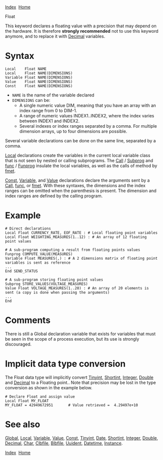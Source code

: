 [Index](index.html)  [Home](getting-started_home.html)

Float

This keyword declares a floating value with a precision that may depend on the hardware. It is therefore **strongly recommended** not to use this keyword anymore, and to replace it with [Decimal](4gl_decimal.html) variables.

# Syntax

```
Local    Float NAME
Local    Float NAME(DIMENSIONS)
Variable Float NAME(DIMENSIONS)
Value    Float NAME(DIMENSIONS)
Const    Float NAME(DIMENSIONS)
```

* `NAME` is the name of the variable declared
* `DIMENSIONS` can be:
  + A single numeric value DIM, meaning that you have an array with an index range from 0 to DIM-1.
  + A range of numeric values INDEX1..INDEX2, where the index varies between INDEX1 and INDEX2.
  + Several indexes or index ranges separated by a comma. For multiple dimension arrays, up to four dimensions are possible.

Several variable declarations can be done on the same line, separated by a comma.

[Local](4gl_local.html) declarations create the variables in the current local variable class that is not seen by nested or calling subprograms. The [Call](4gl_call.html) / [Subprog](4gl_subprog.html) and [func](4gl_func.html) / [Funprog](4gl_funprog.html) insulate the local variables, as well as the calls of method by [fmet](4gl_fmet.html).

[Const](4gl_const.html), [Variable](4gl_variable.html), and [Value](4gl_value.html) declarations declare the arguments sent by a [Call](4gl_call.html), [func](4gl_func.html), or [fmet](4gl_fmet.html). With these syntaxes, the dimensions and the index ranges can be omitted when the parenthesis is present. The dimension and index ranges are defined by the calling program.

# Example

```
# Direct declarations
Local Float CURRENCY_RATE, EOF_RATE : # Local floating point variables
Local Float WEIGHTING_MEASURES(1..12) : # An array of 12 floating point values

# A sub-program computing a result from floating points values 
Funprog COMPUTE_VALUE(MEASURES)
Variable Float MEASURES(,) : # A 2 dimensions matrix of floating point variables is sent as reference
...
End SEND_STATUS

# A sub-program storing floating point values
Subprog STORE_VALUES(VOLTAGE_MEASURES)
Value Float VOLTAGE_MEASURES(1..20) : # An array of 20 elements is sent (a copy is done when passing the arguments)
...
End
```

# Comments

There is still a Global declaration variable that exists for variables that must be seen in the scope of a process execution, but its use is strongly discouraged.

# Implicit data type conversion

The Float data type will implicitly convert [Tinyint](../4gl/tinyint.md), [Shortint](../4gl/shortint.md), [Integer](../4gl/integer.md), [Double](../4gl/double.md) and [Decimal](../4gl/decimal.md) to a Floating point.. Note that precision may be lost in the type conversion as shown in the example below.

```
# Declare Float and assign value
Local Float MY_FLOAT              
MY_FLOAT = 42949672951       # Value retrieved =  4.29497e+10
```

# See also

[Global](4gl_global.html), [Local](4gl_local.html), [Variable](4gl_variable.html), [Value](4gl_value.html), [Const](4gl_const.html), [Tinyint](4gl_tinyint.html), [Date](4gl_date.html), [Shortint](4gl_shortint.html), [Integer](4gl_integer.html), [Double](4gl_double.html), [Decimal](4gl_decimal.html), [Char](4gl_char.html), [Clbfile](4gl_clbfile.html), [Blbfile](4gl_blbfile.html), [Uuident](4gl_uuident.html), [Datetime](4gl_datetime.html), [Instance](4gl_instance.html).

  

[Index](index.html)  [Home](getting-started_home.html)